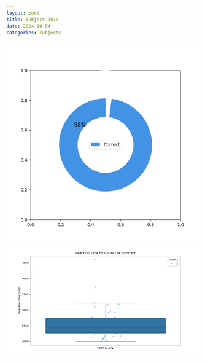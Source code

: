 ```yaml
---
layout: post
title: Subject 7019
date: 2024-10-04
categories: subjects
---
```


![](data/7019/run-1/7019_DSST_acc_{sub}.png)
![](data/7019/run-1/7019_DSST_rt.png)
